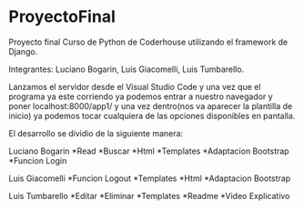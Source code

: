 # ProyectoFinal
Proyecto final Curso de Python de Coderhouse utilizando el framework de Django.

Integrantes:
Luciano Bogarin,
Luis Giacomelli,
Luis Tumbarello.

Lanzamos el servidor desde el Visual Studio Code y una vez que el programa ya este corriendo ya podemos entrar a nuestro navegador y poner localhost:8000/app1/
y una vez dentro(nos va aparecer la plantilla de inicio) ya podemos tocar cualquiera de las opciones disponibles en pantalla.

El desarrollo se dividio de la siguiente manera:

Luciano Bogarin
*Read
*Buscar
*Html
*Templates
*Adaptacion Bootstrap
*Funcion Login

Luis Giacomelli
*Funcion Logout
*Templates
*Html
*Adaptacion Bootstrap

Luis Tumbarello
*Editar
*Eliminar
*Templates
*Readme
*Video Explicativo


